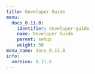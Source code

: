 ```yaml
---
title: Developer Guide
menu:
  docs_0.11.0:
    identifier: developer-guide
    name: Developer Guide
    parent: setup
    weight: 50
menu_name: docs_0.11.0
info:
  version: 0.11.0
---
```


